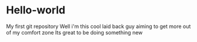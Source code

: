 # Hello-world
My first git repository
Well i'm this cool laid back guy aiming to get more out of my comfort zone
Its great to be doing something new
